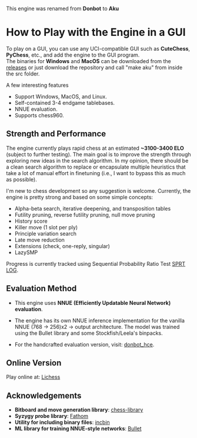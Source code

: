 This engine was renamed from **Donbot** to **Aku**

# How to Play with the Engine in a GUI

To play on a GUI, you can use any UCI-compatible GUI such as **CuteChess**, **PyChess**, etc., and add the engine to the GUI program.  
The binaries for **Windows** and **MacOS** can be downloaded from the [releases](https://github.com/hoavu-cs/donbot-chess-engine/releases/) or just download the repository and call "make aku" from inside the src folder.

A few interesting features
- Support Windows, MacOS, and Linux.
- Self-contained 3-4 endgame tablebases.
- NNUE evaluation.
- Supports chess960.

## Strength and Performance

The engine currently plays rapid chess at an estimated **~3100-3400 ELO** (subject to further testing). The main goal is to improve the strength through exploring new ideas in the search algorithm. In my opinion, there should be a clean search algorithm to replace or encapsulate multiple heuristics that take a lot of manual effort in finetuning (i.e., I want to bypass this as much as possible).

I'm new to chess development so any suggestion is welcome. Currently, the engine is pretty strong and based on some simple concepts: 

- Alpha-beta search, iterative deepening, and transposition tables
- Futility pruning, reverse futility pruning, null move pruning
- History score 
- Killer move (1 slot per ply)
- Principle variation search
- Late move reduction
- Extensions (check, one-reply, singular)
- LazySMP

Progress is currently tracked using Sequential Probability Ratio Test [SPRT LOG](https://github.com/hoavu-cs/aku-chess-engine/tree/main/sprt).

## Evaluation Method

- This engine uses **NNUE (Efficiently Updatable Neural Network) evaluation**.  

- The engine has its own NNUE inference implementation for the vanilla NNUE (768 -> 256)x2 -> output architecture. The model was trained using the Bullet library and some Stockfish/Leela's binpacks.

- For the handcrafted evaluation version, visit: [donbot_hce](https://github.com/hoavu-cs/donbot_hce).

## Online Version

Play online at: [Lichess](https://lichess.org/@/AkuBot)

## Acknowledgements

- **Bitboard and move generation library**: [chess-library](https://github.com/Disservin/chess-library)
- **Syzygy probe library**: [Fathom](https://github.com/jdart1/Fathom)
- **Utility for including binary files**: [incbin](https://github.com/graphitemaster/incbin)
- **ML library for training NNUE-style networks**: [Bullet](https://github.com/graphitemaster/incbin) 


